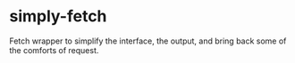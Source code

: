 # simply-fetch
Fetch wrapper to simplify the interface, the output, and bring back some of the comforts of request.
